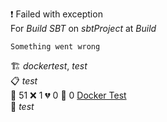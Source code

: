 ❗ Failed with exception  
For _Build SBT_ on _sbtProject_ at _Build_ 

```
Something went wrong
```
🏗️  _dockertest_, _test_  
📋  _test_  
🧪 51 ❌ 1 💔 0 🙈 0 [Docker Test](http://localhost/tests)  
🚀  _test_  
